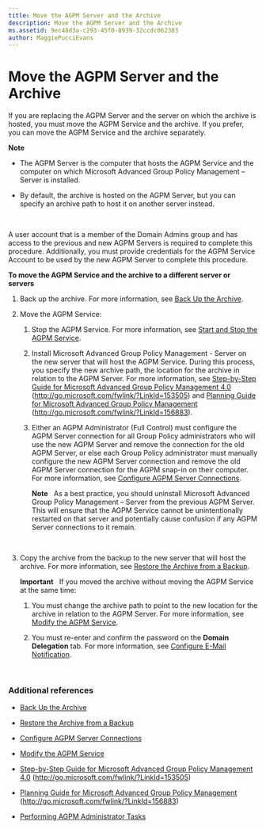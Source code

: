 ```yaml
---
title: Move the AGPM Server and the Archive
description: Move the AGPM Server and the Archive
ms.assetid: 9ec48d3a-c293-45f0-8939-32ccdc062303
author: MaggiePucciEvans
---
```


# Move the AGPM Server and the Archive


If you are replacing the AGPM Server and the server on which the archive is hosted, you must move the AGPM Service and the archive. If you prefer, you can move the AGPM Service and the archive separately.

**Note**  
-   The AGPM Server is the computer that hosts the AGPM Service and the computer on which Microsoft Advanced Group Policy Management – Server is installed.

-   By default, the archive is hosted on the AGPM Server, but you can specify an archive path to host it on another server instead.

 

A user account that is a member of the Domain Admins group and has access to the previous and new AGPM Servers is required to complete this procedure. Additionally, you must provide credentials for the AGPM Service Account to be used by the new AGPM Server to complete this procedure.

**To move the AGPM Service and the archive to a different server or servers**

1.  Back up the archive. For more information, see [Back Up the Archive](back-up-the-archive-agpm40.md).

2.  Move the AGPM Service:

    1.  Stop the AGPM Service. For more information, see [Start and Stop the AGPM Service](start-and-stop-the-agpm-service-agpm40.md).

    2.  Install Microsoft Advanced Group Policy Management - Server on the new server that will host the AGPM Service. During this process, you specify the new archive path, the location for the archive in relation to the AGPM Server. For more information, see [Step-by-Step Guide for Microsoft Advanced Group Policy Management 4.0](http://go.microsoft.com/fwlink/?LinkId=153505) (http://go.microsoft.com/fwlink/?LinkId=153505) and [Planning Guide for Microsoft Advanced Group Policy Management](http://go.microsoft.com/fwlink/?LinkId=156883) (http://go.microsoft.com/fwlink/?LinkId=156883).

    3.  Either an AGPM Administrator (Full Control) must configure the AGPM Server connection for all Group Policy administrators who will use the new AGPM Server and remove the connection for the old AGPM Server, or else each Group Policy administrator must manually configure the new AGPM Server connection and remove the old AGPM Server connection for the AGPM snap-in on their computer. For more information, see [Configure AGPM Server Connections](configure-agpm-server-connections-agpm40.md).

        **Note**  
        As a best practice, you should uninstall Microsoft Advanced Group Policy Management – Server from the previous AGPM Server. This will ensure that the AGPM Service cannot be unintentionally restarted on that server and potentially cause confusion if any AGPM Server connections to it remain.

         

3.  Copy the archive from the backup to the new server that will host the archive. For more information, see [Restore the Archive from a Backup](restore-the-archive-from-a-backup-agpm40.md).

    **Important**  
    If you moved the archive without moving the AGPM Service at the same time:

    1.  You must change the archive path to point to the new location for the archive in relation to the AGPM Server. For more information, see [Modify the AGPM Service](modify-the-agpm-service-agpm40.md).

    2.  You must re-enter and confirm the password on the **Domain Delegation** tab. For more information, see [Configure E-Mail Notification](configure-e-mail-notification-agpm40.md).

     

### Additional references

-   [Back Up the Archive](back-up-the-archive-agpm40.md)

-   [Restore the Archive from a Backup](restore-the-archive-from-a-backup-agpm40.md)

-   [Configure AGPM Server Connections](configure-agpm-server-connections-agpm40.md)

-   [Modify the AGPM Service](modify-the-agpm-service-agpm40.md)

-   [Step-by-Step Guide for Microsoft Advanced Group Policy Management 4.0](http://go.microsoft.com/fwlink/?LinkId=153505) (http://go.microsoft.com/fwlink/?LinkId=153505)

-   [Planning Guide for Microsoft Advanced Group Policy Management](http://go.microsoft.com/fwlink/?LinkId=156883) (http://go.microsoft.com/fwlink/?LinkId=156883)

-   [Performing AGPM Administrator Tasks](performing-agpm-administrator-tasks-agpm40.md)

 

 





